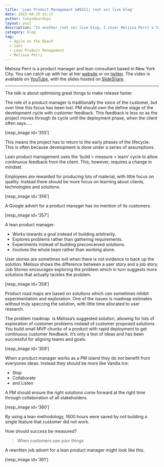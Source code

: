 ```yaml
---
title: 'Lean Product Management &#8211; (not so) live blog'
date: 2015-08-26 15:17
author: tonyedwardspz
layout: post
description: "In another (not so) live blog, I cover Melissa Perri's talk titled 'Lean Project Management'. This talk was given at Agile on the Beach 2015, an Agile business conference located on the south coast of Cornwall."
category: blog
tag:
  - Agile on the Beach
  - Cats
  - Lean Product Management
  - Melissa Perri
---
```

Melissa Perri is a product manager and lean consultant based in New York City. You can catch up with her at her [website](http://melissaperri.com/) or on [twitter](https://twitter.com/lissijean). The video is available on [YouTube](https://www.youtube.com/watch?v=tfoa5OvNDNw), with the slides hosted on [SlideShare](http://www.slideshare.net/MelissaPerri/lean-product-management-38751151).

* * *

The talk is about optimising great things to make release faster.

The role of a product manager is traditionally the voice of the customer, but over time this focus has been lost. PM should own the define stage of the development cycle with customer feedback. This feedback is less so as the project moves through its cycle until the deployment phase, when the client often says&#8230;..

[resp_image id=&#8217;355&#8242;]

This means the project has to return to the early phases of the lifecycle. This is often because development is done under a series of assumptions.

Lean product management uses the &#8216;build > measure > learn&#8217; cycle to allow continuous feedback from the client. This, however, requires a change in mindset.

Employees are rewarded for producing lots of material, with little focus on quality. Instead there should be more focus on learning about clients, technologies and solutions.

[resp_image id=&#8217;356&#8242;]

A Google advert for a product manager has no mention of its customers.

[resp_image id=&#8217;357&#8242;]

A lean product manager:

  * Works towards a goal instead of building arbitrarily.
  * Explores problems rather than gathering requirements.
  * Experiments instead of building preconceived solutions.
  * Involves the whole team rather than working alone.

User stories are sometimes evil when there is not evidence to back up the solution. Melissa shows the difference between a user story and a job story. Job Stories encourages exploring the problem which in turn suggests more solutions that actually tackles the problem.

[resp_image id=&#8217;358&#8242;]

Product road maps are based on solutions which can sometimes inhibit experimentation and exploration. One of the issues is roadmap estimates without truly speccing the solution, with little time allocated to user research.

The problem roadmap  is Melissa&#8217;s suggested solution, allowing for lots of exploration of customer problems instead of customer proposed solutions. You build small MVP chunks of a product with rapid deployment to get continuous customer feedback. It&#8217;s only a test of ideas and has been successful for aligning teams and goals.

[resp_image id=&#8217;359&#8242;]

When a product manager works as a PM island they do not benefit from everyones ideas. Instead they should be more like Vanilla Ice:

  * Stop
  * Collaborate
  * and Listen

A PM should ensure the right solutions come forward at the right time through collaboration of all stakeholders.

[resp_image id=&#8217;360&#8242;]

By using a lean methodology, 1600 hours were saved by not building a single feature that customer did not work.

How should success be measured?

> When customers use your things

A rewritten job advert for a lean product manager might look like this.

[resp_image id=&#8217;361&#8242;]
